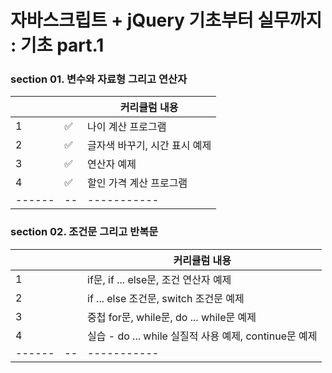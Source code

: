 # 자바스크립트 + jQuery 기초부터 실무까지 : 기초 part.1


### section 01. 변수와 자료형 그리고 연산자
|  |  |커리큘럼 내용 |
| ------ | -- |----------- |
| 1 | ✅ | 나이 계산 프로그램|
| 2 | ✅ | 글자색 바꾸기, 시간 표시 예제 |
| 3 | ✅ | 연산자 예제 |
| 4 | ✅ | 할인 가격 계산 프로그램 |
| ------ | -- |----------- |

### section 02. 조건문 그리고 반복문
|  |  |커리큘럼 내용 |
| ------ | -- |----------- |
| 1 |  | if문, if ... else문, 조건 연산자 예제|
| 2 |  | if ... else 조건문, switch 조건문 예제 |
| 3 |  | 중첩 for문, while문, do ... while문 예제 |
| 4 |  | 실습 - do ... while 실질적 사용 예제, continue문 예제 |
| ------ | -- |----------- |
